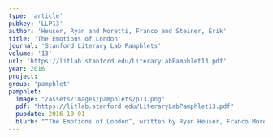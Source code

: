 ```yaml
---
type: 'article'
pubkey: 'LLP13'
author: 'Heuser, Ryan and Moretti, Franco and Steiner, Erik'
title: 'The Emotions of London'
journal: 'Stanford Literary Lab Pamphlets'
volume: '13'
url: 'https://litlab.stanford.edu/LiteraryLabPamphlet13.pdf'
year: 2016
project:
group: 'pamphlet'
pamphlet:
  image: "/assets/images/pamphlets/p13.png"
  pdf: "https://litlab.stanford.edu/LiteraryLabPamphlet13.pdf"
  pubdate: 2016-10-01
  blurb: "“The Emotions of London”, written by Ryan Heuser, Franco Moretti, and Erik Steiner, inaugurates a new field of work for the Literary Lab — that of literary and cultural geography. Working on a corpus of 5,000 novels, and covering the two centuries from 1700 to 1900, this pamphlet charts the uneven development of social spaces and fictional structures, bringing to light the long-term connection between emotion and class in narrative representations of London."
---
```

